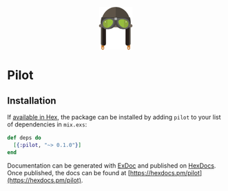 <p align="center" >
<img src="https://github.com/metismachine/pilot/blob/master/pilot.png?raw=true" alt="Pilot" title="Pilot" height=100>
<h1>Pilot</h1>
</p>

## Installation

If [available in Hex](https://hex.pm/docs/publish), the package can be installed
by adding `pilot` to your list of dependencies in `mix.exs`:

```elixir
def deps do
  [{:pilot, "~> 0.1.0"}]
end
```

Documentation can be generated with [ExDoc](https://github.com/elixir-lang/ex_doc)
and published on [HexDocs](https://hexdocs.pm). Once published, the docs can
be found at [https://hexdocs.pm/pilot](https://hexdocs.pm/pilot).

